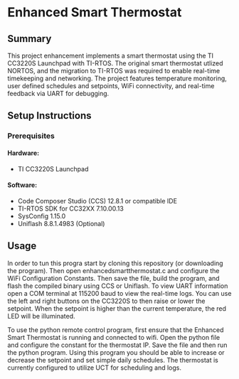 # Enhanced Smart Thermostat

## Summary

This project enhancement implements a smart thermostat using the TI CC3220S Launchpad with TI-RTOS. The original smart thermostat utlized NORTOS, and the migration to TI-RTOS was required to enable real-time timekeeping and networking. The project features temperature monitoring, user defined schedules and setpoints, WiFi connectivity, and real-time feedback via UART for debugging.

## Setup Instructions
### Prerequisites
#### Hardware:
- TI CC3220S Launchpad

#### Software:
- Code Composer Studio (CCS) 12.8.1  or compatible IDE
- TI-RTOS SDK for CC32XX 7.10.00.13
- SysConfig 1.15.0
- Uniflash 8.8.1.4983 (Optional)

## Usage
In order to tun this progra start by cloning this repository (or downloading the program). Then open enhancedsmartthermostat.c and configure the WiFi Configuration Constants. Then save the file, build the program, and flash the compiled binary using CCS or Uniflash. To view UART information open a COM terminal at 115200 baud to view the real-time logs. You can use the left and right buttons on the CC3220S to then raise or lower the setpoint. When the setpoint is higher than the current temperature, the red LED will be illuminated.

To use the python remote control program, first ensure that the Enhanced Smart Thermostat is running and connected to wifi. Open the python file and configure the constant for the thermostat IP. Save the file and then run the python program. Using this program you should be able to increase or decrease the setpoint and set simple daily schedules. The thermostat is currently configured to utilize UCT for scheduling and logs.